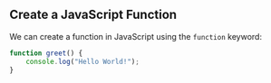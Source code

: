 ## Create a JavaScript Function
We can create a function in JavaScript using the `function` keyword:

```js
function greet() {
    console.log("Hello World!");
}
```
